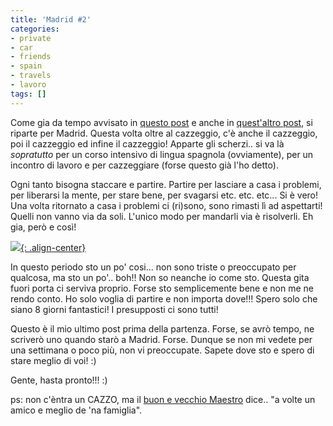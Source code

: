 ```yaml
---
title: 'Madrid #2'
categories:
- private
- car
- friends
- spain
- travels
- lavoro
tags: []
---
```

Come gia da tempo avvisato in [questo post]({{site.url}}/2007/02/02/si-riparte)
e anche in [quest'altro post]({{site.url}}/2007/02/07/direzione-madrid),
si riparte per Madrid. Questa volta oltre al cazzeggio, c'è anche il
cazzeggio, poi il cazzeggio ed infine il cazzeggio! Apparte gli scherzi.. si
va là *sopratutto* per un corso intensivo di lingua spagnola (ovviamente), per
un incontro di lavoro e per cazzeggiare (forse questo già l'ho detto).

Ogni tanto bisogna staccare e partire. Partire per lasciare a casa i problemi,
per liberarsi la mente, per stare bene, per svagarsi etc. etc. etc... Si è
vero! Una volta ritornato a casa i problemi ci (ri)sono, sono rimasti lì ad
aspettarti! Quelli non vanno via da soli. L'unico modo per mandarli via è
risolverli. Eh gia, però e così!

[![]({{site.url}}/images/2006-12-30_Madrid_079.jpg){: .align-center}]({{site.url}}/images/2006-12-30_Madrid_079.jpg)

In questo periodo sto un po' cosi... non sono triste o
preoccupato per qualcosa, ma sto un po'.. boh!! Non so neanche io come sto.
Questa gita fuori porta ci serviva proprio. Forse sto semplicemente bene e non
me ne rendo conto. Ho solo voglia di partire e non importa dove!!! Spero solo
che siano 8 giorni fantastici! I presupposti ci sono tutti!

Questo è il mio ultimo post prima della partenza. Forse, se avrò tempo, ne
scriverò uno quando starò a Madrid. Forse. Dunque se non mi vedete per una
settimana o poco più, non vi preoccupate. Sapete dove sto e spero di stare
meglio di voi! :)

Gente, hasta pronto!!! :)

ps: non c'èntra un CAZZO, ma il [buon e vecchio Maestro]({{site.url}}/2007/02/09/er-maestro-2)
dice.. "a volte un amico e meglio de 'na famiglia".

